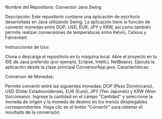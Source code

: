 Nombre del Repositorio: Conversor Java Swing

Descripción:
Este repositorio contiene una aplicación de escritorio desarrollada en Java utilizando Swing. La aplicación tiene la función de convertir monedas entre DOP, USD, EUR, JPY y KRW, así como también permite realizar conversiones de temperaturas entre Kelvin, Celsius y Fahrenheit.

Instrucciones de Uso:

Clona o descarga el repositorio en tu máquina local.
Abre el proyecto en tu IDE de Java preferido (por ejemplo, Eclipse, IntelliJ, NetBeans).
Ejecuta la aplicación desde la clase principal ConversorApp.java.
Características:

Conversor de Monedas:

Permite convertir entre las siguientes monedas: DOP (Peso Dominicano), USD (Dólar Estadounidense), EUR (Euro), JPY (Yen Japonés) y KRW (Won Surcoreano).
Ingrese la cantidad en el campo "Cantidad" y seleccione la moneda de origen y la moneda de destino en los menús desplegables correspondientes.
Haga clic en el botón "Convertir" para obtener el resultado de la conversión.
